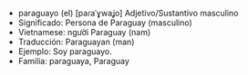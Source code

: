 - paraguayo (el)	[paɾaˈɣwaʝo]	Adjetivo/Sustantivo masculino
- Significado: Persona de Paraguay (masculino)
- Vietnamese: người Paraguay (nam)
- Traducción: Paraguayan (man)
- Ejemplo: Soy paraguayo.
- Familia: paraguaya, Paraguay
